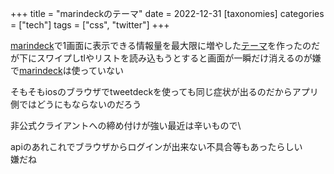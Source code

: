 +++
title = "marindeckのテーマ"
date = 2022-12-31
[taxonomies]
categories = ["tech"]
tags = ["css", "twitter"]
+++

[marindeck](https://hisubway.online/marindeck/)で1画面に表示できる情報量を最大限に増やした[テーマ](https://github.com/natsuka-sili/marindeck)を作ったのだが下にスワイプしtlやリストを読み込もうとすると画面が一瞬だけ消えるのが嫌で[marindeck](https://hisubway.online/marindeck/)は使っていない

そもそもiosのブラウザでtweetdeckを使っても同じ症状が出るのだからアプリ側ではどうにもならないのだろう

非公式クライアントへの締め付けが強い最近は辛いもので\

apiのあれこれでブラウザからログインが出来ない不具合等もあったらしい\
嫌だね